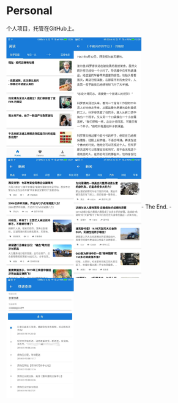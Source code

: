 # Personal

<span id="overview">个人项目，托管在GitHub上。</span>

<img src="https://github.com/lcgao/Personal/blob/master/captures/zhihu.jpg" width = "35%" height = "35%" div align=left /><img src="https://github.com/lcgao/Personal/blob/master/captures/reading.jpg" width = "35%" height = "35%" div align=left /> 
</br>


<img src="https://github.com/lcgao/Personal/blob/master/captures/hot-news.jpg" width = "35%" height = "35%" div align=left /><img src="https://github.com/lcgao/Personal/blob/master/captures/car-news.jpg" width = "35%" height = "35%" div align=left /> 
</br>


<img src="https://github.com/lcgao/Personal/blob/master/captures/express.png" width = "35%" height = "35%" div align=left />

</br>
</br>
</br>
</br>
</br>
</br>
</br>
</br>
</br>
</br>
</br>
</br>
</br>
</br>
</br>
</br>
</br>
</br>
</br>
</br>
</br>

<span id="end">- The End. -</span>
